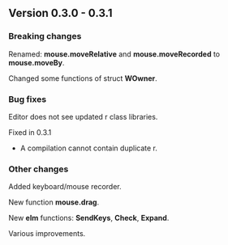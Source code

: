 ## Version 0.3.0 - 0.3.1

### Breaking changes
Renamed: **mouse.moveRelative** and **mouse.moveRecorded** to **mouse.moveBy**.

Changed some functions of struct **WOwner**.


### Bug fixes
Editor does not see updated r class libraries.

Fixed in 0.3.1
- A compilation cannot contain duplicate r.


### Other changes
Added keyboard/mouse recorder.

New function **mouse.drag**.

New **elm** functions: **SendKeys**, **Check**, **Expand**.

Various improvements.
